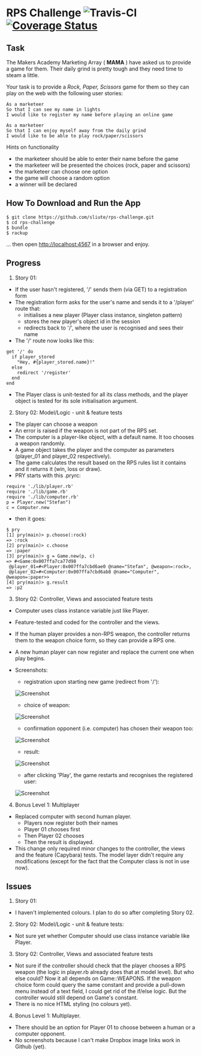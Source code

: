 # RPS Challenge ![Travis-CI](https://travis-ci.org/sliute/rps-challenge.svg?branch=master) [![Coverage Status](https://coveralls.io/repos/github/sliute/rps-challenge/badge.svg?branch=master)](https://coveralls.io/github/sliute/rps-challenge?branch=master)

Task
----

The Makers Academy Marketing Array ( **MAMA** ) have asked us to provide a game for them. Their daily grind is pretty tough and they need time to steam a little.

Your task is to provide a _Rock, Paper, Scissors_ game for them so they can play on the web with the following user stories:

```
As a marketeer
So that I can see my name in lights
I would like to register my name before playing an online game

As a marketeer
So that I can enjoy myself away from the daily grind
I would like to be able to play rock/paper/scissors
```

Hints on functionality

- the marketeer should be able to enter their name before the game
- the marketeer will be presented the choices (rock, paper and scissors)
- the marketeer can choose one option
- the game will choose a random option
- a winner will be declared

How To Download and Run the App
----

```
$ git clone https://github.com/sliute/rps-challenge.git
$ cd rps-challenge
$ bundle
$ rackup

```
... then open [http://localhost:4567](http://localhost:4567) in a browser and enjoy.

Progress
----

1. Story 01:
  * If the user hasn't registered, '/' sends them (via GET) to a registration form
  * The registration form asks for the user's name and sends it to a '/player' route that:
    - initialises a new player (Player class instance, singleton pattern)
    - stores the new player's object id in the session
    - redirects back to '/', where the user is recognised and sees their name
  * The '/' route now looks like this:
  ```
  get '/' do
    if player_stored
      "Hey, #{player_stored.name}!"
    else
      redirect '/register'
    end
  end
  ```
  * The Player class is unit-tested for all its class methods, and the player object is tested for its sole initialisation argument.

2. Story 02: Model/Logic - unit & feature tests
  * The player can choose a weapon
  * An error is raised if the weapon is not part of the RPS set.
  * The computer is a player-like object, with a default name. It too chooses a weapon randomly.
  * A game object takes the player and the computer as parameters (player_01 and player_02 respectively).
  * The game calculates the result based on the RPS rules list it contains and it returns it (win, loss or draw).
  * PRY starts with this .pryrc:
  ```
  require './lib/player.rb'
  require './lib/game.rb'
  require './lib/computer.rb'
  p = Player.new("Stefan")
  c = Computer.new
  ```
  * then it goes:
  ```
  $ pry
  [1] pry(main)> p.choose(:rock)
  => :rock
  [2] pry(main)> c.choose
  => :paper
  [3] pry(main)> g = Game.new(p, c)
  => #<Game:0x007ffa7ca77d98
   @player_01=#<Player:0x007ffa7cbd6ae0 @name="Stefan", @weapon=:rock>,
   @player_02=#<Computer:0x007ffa7cbd6ab8 @name="Computer", @weapon=:paper>>
  [4] pry(main)> g.result
  => :p2
  ```
3. Story 02: Controller, Views and associated feature tests
  * Computer uses class instance variable just like Player.
  * Feature-tested and coded for the controller and the views.
  * If the human player provides a non-RPS weapon, the controller returns them to the weapon choice form, so they can provide a RPS one.
  * A new human player can now register and replace the current one when play begins.
  * Screenshots:
    - registration upon starting new game (redirect from '/'):

    ![Screenshot](https://www.dropbox.com/s/88uysvcvihvf8gm/Screenshot%202017-01-22%2018.50.43.png?dl=0)
    - choice of weapon:

    ![Screenshot](https://www.dropbox.com/s/jllgezymxargh5v/Screenshot%202017-01-22%2018.51.46.png?dl=0)
    - confirmation opponent (i.e. computer) has chosen their weapon too:

    ![Screenshot](https://www.dropbox.com/s/vo4rixbffl2c77q/Screenshot%202017-01-22%2018.52.39.png?dl=0)
    - result:

    ![Screenshot](https://www.dropbox.com/s/4x3mhxfd5otqj8s/Screenshot%202017-01-22%2018.53.19.png?dl=0)
    - after clicking 'Play', the game restarts and recognises the registered user:

    ![Screenshot](https://www.dropbox.com/s/n54ncwh834waef8/Screenshot%202017-01-22%2018.54.01.png?dl=0)
4. Bonus Level 1: Multiplayer
  * Replaced computer with second human player.
    - Players now register both their names
    - Player 01 chooses first
    - Then Player 02 chooses
    - Then the result is displayed.
  * This change only required minor changes to the controller, the views and the feature (Capybara) tests. The model layer didn't require any modifications (except for the fact that the Computer class is not in use now).

Issues
----

1. Story 01:
  * I haven't implemented colours. I plan to do so after completing Story 02.
2. Story 02: Model/Logic - unit & feature tests:
  * Not sure yet whether Computer should use class instance variable like Player.
3. Story 02: Controller, Views and associated feature tests
  * Not sure if the controller should check that the player chooses a RPS weapon (the logic in player.rb already does that at model level). But who else could? Now it all depends on Game::WEAPONS. If the weapon choice form could query the same constant and provide a pull-down menu instead of a text field, I could get rid of the if/else logic. But the controller would still depend on Game's constant.
  * There is no nice HTML styling (no colours yet).
4. Bonus Level 1: Multiplayer.
  * There should be an option for Player 01 to choose between a human or a computer opponent.
  * No screenshots because I can't make Dropbox image links work in Github (yet).

